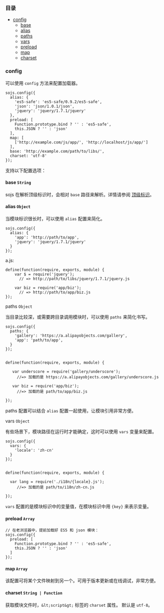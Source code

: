 ### 目录

* [config](#config)
    * [base](#base)
    * [alias](#alias)
    * [paths](#paths)
    * [vars](#vars)
    * [preload](#preload)
    * [map](#map)
    * [charset](#charset)

### config

可以使用 `config` 方法来配置加载器。

    sojs.config({
      alias: {
        'es5-safe': 'es5-safe/0.9.2/es5-safe',
        'json': 'json/1.0.1/json',
        'jquery': 'jquery/1.7.1/jquery'
      },
      preload: [
        Function.prototype.bind ? '' : 'es5-safe',
        this.JSON ? '' : 'json'
      ],
      map: [
        ['http://example.com/js/app/', 'http://localhost/js/app/']
      ],
      base: 'http://example.com/path/to/libs/',
      charset: 'utf-8'
    });

支持以下配置选项：

#### base `String`

sojs 在解析顶级标识时，会相对 `base` 路径来解析。详情请参阅 [顶级标识](module-identifier.md#top-level-id)。

#### alias `Object`

当模块标识很长时，可以使用 `alias` 配置来简化。

    sojs.config({
      alias: {
        'app': 'http://path/to/app',
        'jquery': 'jquery/1.7.1/jquery'
      }
    });

a.js:

    define(function(require, exports, module) {
        var $ = require('jquery');
          // => http://path/to/libs/jquery/1.7.1/jquery.js

        var biz = require('app/biz');
          // => http://path/to/app/biz.js
    });

paths `Object`

当目录比较深，或需要跨目录调用模块时，可以使用 `paths` 来简化书写。

    sojs.config({
      paths: {
        'gallery': 'https://a.alipayobjects.com/gallery',
        'app': 'path/to/app',
      }
    });


    define(function(require, exports, module) {

       var underscore = require('gallery/underscore');
         //=> 加载的是 https://a.alipayobjects.com/gallery/underscore.js

       var biz = require('app/biz');
         //=> 加载的是 path/to/app/biz.js

    });

paths 配置可以结合 `alias` 配置一起使用，让模块引用非常方便。

vars `Object`

有些场景下，模块路径在运行时才能确定，这时可以使用 `vars` 变量来配置。

    sojs.config({
      vars: {
        'locale': 'zh-cn'
      }
    });


    define(function(require, exports, module) {

      var lang = require('./i18n/{locale}.js');
         //=> 加载的是 path/to/i18n/zh-cn.js

    });

`vars` 配置的是模块标识中的变量值，在模块标识中用 `{key}` 来表示变量。

#### preload `Array`

    // 在老浏览器中，提前加载好 ES5 和 json 模块：
    sojs.config({
      preload: [
        Function.prototype.bind ? '' : 'es5-safe',
        this.JSON ? '' : 'json'
      ]
    });

#### map `Array`

该配置可将某个文件映射到另一个。可用于版本更新或在线调试，非常方便。

#### charset `String | Function`

获取模块文件时，`&lt;script&gt;` 标签的 `charset` 属性。 默认是 `utf-8`。